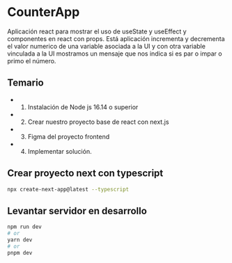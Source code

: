 # CounterApp
Aplicación react para mostrar el uso de useState y useEffect y componentes en react con props. Está aplicación incrementa y decrementa el valor numerico de una variable asociada a la UI y con otra variable vinculada a la UI mostramos un mensaje que nos indica si es par o impar o primo el número.


## Temario

- 1. Instalación de Node js 16.14 o superior
- 2. Crear nuestro proyecto base de react con next.js
- 3. Figma del proyecto frontend
- 4. Implementar solución.

## Crear proyecto next con typescript

```bash
npx create-next-app@latest --typescript
```


## Levantar servidor en desarrollo

```bash
npm run dev
# or
yarn dev
# or
pnpm dev
```


